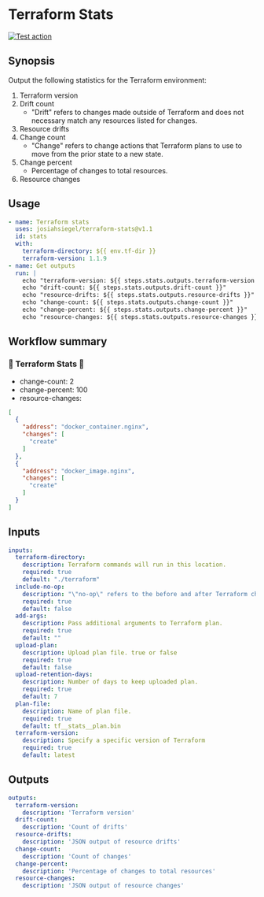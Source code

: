 # Terraform Stats

[![Test action](https://github.com/JosiahSiegel/terraform-stats/actions/workflows/test_action.yml/badge.svg)](https://github.com/JosiahSiegel/terraform-stats/actions/workflows/test_action.yml)

## Synopsis

Output the following statistics for the Terraform environment:
1. Terraform version
2. Drift count
   * "Drift" refers to changes made outside of Terraform and does not necessary match any resources listed for changes.
3. Resource drifts
4. Change count
   * "Change" refers to change actions that Terraform plans to use to move from the prior state to a new state.
5. Change percent
   * Percentage of changes to total resources.
6. Resource changes

## Usage

```yml
- name: Terraform stats
  uses: josiahsiegel/terraform-stats@v1.1
  id: stats
  with:
    terraform-directory: ${{ env.tf-dir }}
    terraform-version: 1.1.9
- name: Get outputs
  run: |
    echo "terraform-version: ${{ steps.stats.outputs.terraform-version }}"
    echo "drift-count: ${{ steps.stats.outputs.drift-count }}"
    echo "resource-drifts: ${{ steps.stats.outputs.resource-drifts }}"
    echo "change-count: ${{ steps.stats.outputs.change-count }}"
    echo "change-percent: ${{ steps.stats.outputs.change-percent }}"
    echo "resource-changes: ${{ steps.stats.outputs.resource-changes }}"
```

## Workflow summary

### :construction: Terraform Stats :construction:

* change-count: 2
* change-percent: 100
* resource-changes:
```json
[
  {
    "address": "docker_container.nginx",
    "changes": [
      "create"
    ]
  },
  {
    "address": "docker_image.nginx",
    "changes": [
      "create"
    ]
  }
]
```

## Inputs

```yml
inputs:
  terraform-directory:
    description: Terraform commands will run in this location.
    required: true
    default: "./terraform"
  include-no-op:
    description: "\"no-op\" refers to the before and after Terraform changes are identical as a value will only be known after apply."
    required: true
    default: false
  add-args:
    description: Pass additional arguments to Terraform plan.
    required: true
    default: ""
  upload-plan:
    description: Upload plan file. true or false
    required: true
    default: false
  upload-retention-days:
    description: Number of days to keep uploaded plan.
    required: true
    default: 7
  plan-file:
    description: Name of plan file.
    required: true
    default: tf__stats__plan.bin
  terraform-version:
    description: Specify a specific version of Terraform
    required: true
    default: latest
```

## Outputs
```yml
outputs:
  terraform-version:
    description: 'Terraform version'
  drift-count:
    description: 'Count of drifts'
  resource-drifts:
    description: 'JSON output of resource drifts'
  change-count:
    description: 'Count of changes'
  change-percent:
    description: 'Percentage of changes to total resources'
  resource-changes:
    description: 'JSON output of resource changes'
```
